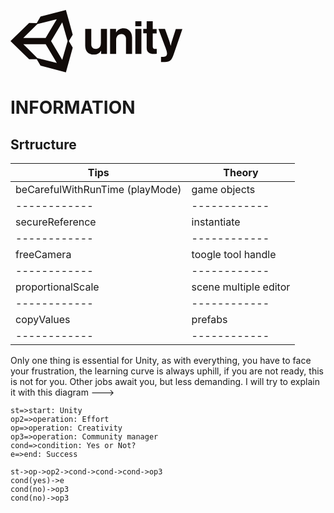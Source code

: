  <?xml version="1.0" encoding="UTF-8" standalone="no"?>
<svg
   xmlns:dc="http://purl.org/dc/elements/1.1/"
   xmlns:cc="http://creativecommons.org/ns#"
   xmlns:rdf="http://www.w3.org/1999/02/22-rdf-syntax-ns#"
   xmlns:svg="http://www.w3.org/2000/svg"
   xmlns="http://www.w3.org/2000/svg"
   width="275"
   height="100"
   viewBox="0 0 275 100"
   version="1.1"
   id="svg4">
  <metadata
     id="metadata10">
    <rdf:RDF>
      <cc:Work
         rdf:about="">
        <dc:format>image/svg+xml</dc:format>
        <dc:type
           rdf:resource="http://purl.org/dc/dcmitype/StillImage" />
        <dc:title></dc:title>
      </cc:Work>
    </rdf:RDF>
  </metadata>
  <defs
     id="defs8" />
  <path
     d="M 82.775,79.842 64.9,49.775 82.775,19.708 91.392,49.775 Z M 42.992,76.908 20.533,54.633 h 35.75 L 74.158,84.7 Z m 0,-54.358 31.075,-7.792 -17.875,30.067 H 20.442 Z M 88.642,0 48.033,10.542 41.983,20.9 29.792,20.808 0,49.775 29.792,78.742 41.983,78.65 48.033,89.008 88.642,99.642 99.55,60.133 93.408,49.867 99.55,39.6 Z m 92.216,29.242 c -5.408,0 -9.075,2.291 -11.825,6.508 h -0.183 v -5.408 h -9.533 v 39.783 h 9.716 v -22.55 c 0,-5.408 3.392,-9.167 8.067,-9.167 4.4,0 7.7,2.659 7.7,7.334 v 24.475 h 9.717 V 44.183 c 0.091,-8.708 -5.409,-14.941 -13.659,-14.941 z m -36.3,24.108 c 0,5.317 -3.025,8.983 -7.975,8.983 -4.491,0 -7.333,-2.566 -7.333,-7.241 v -24.75 h -9.717 v 26.583 c 0,8.708 4.95,14.392 13.842,14.392 5.592,0 8.708,-2.109 11.367,-5.775 h 0.275 v 4.675 h 9.35 V 30.342 H 144.65 V 53.35 Z m 55.184,-23.008 h 9.716 v 39.783 h -9.716 z m 0,-12.375 h 9.716 v 7.975 h -9.716 z m 64.808,12.375 -5.775,17.966 c -1.283,3.667 -2.292,8.709 -2.292,8.709 h -0.275 c 0,0 -1.283,-5.042 -2.566,-8.709 l -6.509,-17.966 h -10.45 l 10.725,28.325 c 2.292,6.05 3.025,8.616 3.025,10.816 0,3.3 -1.741,5.409 -5.866,5.409 h -3.759 v 8.341 h 6.234 c 8.066,0 10.908,-3.208 13.933,-12.008 L 275,30.433 H 264.55 Z M 227.608,58.483 V 37.4 h 6.234 v -6.967 h -6.234 V 17.967 h -9.716 v 12.375 h -5.5 v 6.966 h 5.5 v 23.375 c 0,7.517 5.683,9.534 10.816,9.534 4.217,0 5.317,-0.184 5.317,-0.184 v -7.7 h -2.475 c -2.292,0.092 -3.942,-0.916 -3.942,-3.85 z"
     id="path2"
     style="fill:#110b09;fill-rule:nonzero" />
</svg>

# INFORMATION

## Srtructure

Tips         |  Theory
------------ |  ------------
beCarefulWithRunTime (playMode) | game objects
------------ |  ------------
secureReference |  instantiate
------------ |  ------------
freeCamera   |  toogle tool handle 
------------ |  ------------
proportionalScale | scene multiple editor
------------ |  ------------
copyValues        | prefabs
------------ |  ------------

Only one thing is essential for Unity, as with everything, you have to face your frustration, the learning curve is always uphill, if you are not ready, this is not for you. Other jobs await you, but less demanding. I will try to explain it with this diagram --->

```flow
st=>start: Unity
op2=>operation: Effort
op=>operation: Creativity
op3=>operation: Community manager
cond=>condition: Yes or Not?
e=>end: Success

st->op->op2->cond->cond->cond->op3
cond(yes)->e
cond(no)->op3
cond(no)->op3
```
